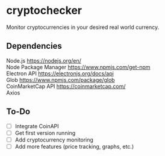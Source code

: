 # cryptochecker
Monitor cryptocurrencies in your desired real world currency.

## Dependencies
Node.js https://nodejs.org/en/ \
Node Package Manager https://www.npmjs.com/get-npm \
Electron API https://electronjs.org/docs/api \
Glob https://www.npmjs.com/package/glob \
CoinMarketCap API https://coinmarketcap.com/ \
Axios

## To-Do
- [ ] Integrate CoinAPI
- [ ] Get first version running
- [ ] Add cryptocurrency monitoring
- [ ] Add more features (price tracking, graphs, etc.)
